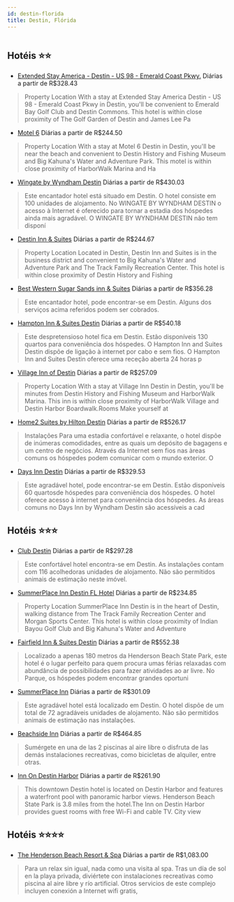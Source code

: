 ```yaml
---
id: destin-florida
title: Destin, Flórida
---
```


<center><img src="https://assets.cosmos-data.com/1/065ec2219fe92b2d6dea22078f9d8018/224455.jpg" alt="" /></center>


## Hotéis ⭐️⭐️

-    [Extended Stay America - Destin - US 98 - Emerald Coast Pkwy.](https://www.hurb.com/aud/https://www.hurb.com/hoteis/destin/extended-stay-america-destin-us-98-emerald-coast-pkwy-JNP-JP185605?cmp=18055) Diárias a partir de R$328.43
   > Property Location With a stay at Extended Stay America Destin - US 98 - Emerald Coast Pkwy in Destin, you&apos;ll be convenient to Emerald Bay Golf Club and Destin Commons. This hotel is within close proximity of The Golf Garden of Destin and James Lee Pa
-    [Motel 6](https://www.hurb.com/aud/https://www.hurb.com/hoteis/destin/motel-6-JNP-JP803699?cmp=18055) Diárias a partir de R$244.50
   > Property Location 
With a stay at Motel 6 Destin in Destin, you&apos;ll be near the beach and convenient to Destin History and Fishing Museum and Big Kahuna&apos;s Water and Adventure Park.  This motel is within close proximity of HarborWalk Marina and Ha
-    [Wingate by Wyndham Destin](https://www.hurb.com/aud/https://www.hurb.com/hoteis/destin/wingate-by-wyndham-destin-JNP-JP188079?cmp=18055) Diárias a partir de R$430.03
   > Este encantador hotel está situado em Destin. O hotel consiste em 100 unidades de alojamento. No WINGATE BY WYNDHAM DESTIN o acesso à Internet é oferecido para tornar a estadia dos hóspedes ainda mais agradável. O WINGATE BY WYNDHAM DESTIN não tem disponí
-    [Destin Inn & Suites](https://www.hurb.com/aud/https://www.hurb.com/hoteis/destin/destin-inn-suites-JNP-JP194899?cmp=18055) Diárias a partir de R$244.67
   > Property Location Located in Destin, Destin Inn and Suites is in the business district and convenient to Big Kahuna&apos;s Water and Adventure Park and The Track Family Recreation Center. This hotel is within close proximity of Destin History and Fishing 
-    [Best Western Sugar Sands inn & Suites](https://www.hurb.com/aud/https://www.hurb.com/hoteis/destin/best-western-sugar-sands-inn-suites-JNP-JP836845?cmp=18055) Diárias a partir de R$356.28
   > Este encantador hotel, pode encontrar-se em Destin. Alguns dos serviços acima referidos podem ser cobrados. 
-    [Hampton Inn & Suites Destin](https://www.hurb.com/aud/https://www.hurb.com/hoteis/destin/hampton-inn-suites-destin-JNP-JP017691?cmp=18055) Diárias a partir de R$540.18
   > Este despretensioso hotel fica em Destin. Estão disponíveis 130 quartos para conveniência dos hóspedes. O Hampton Inn and Suites Destin dispõe de ligação à internet por cabo e sem fios. O Hampton Inn and Suites Destin oferece uma receção aberta 24 horas p
-    [Village Inn of Destin](https://www.hurb.com/aud/https://www.hurb.com/hoteis/destin/village-inn-of-destin-JNP-JP490929?cmp=18055) Diárias a partir de R$257.09
   > Property Location With a stay at Village Inn Destin in Destin, you&apos;ll be minutes from Destin History and Fishing Museum and HarborWalk Marina. This inn is within close proximity of HarborWalk Village and Destin Harbor Boardwalk.Rooms Make yourself at
-    [Home2 Suites by Hilton Destin](https://www.hurb.com/aud/https://www.hurb.com/hoteis/destin/home2-suites-by-hilton-destin-JNP-JP01573Q?cmp=18055) Diárias a partir de R$526.17
   > Instalações
Para uma estadia confortável e relaxante, o hotel dispõe de inúmeras comodidades, entre as quais um depósito de bagagens e um centro de negócios. Através da Internet sem fios nas àreas comuns os hóspedes podem comunicar com o mundo exterior. O
-    [Days Inn Destin](https://www.hurb.com/aud/https://www.hurb.com/hoteis/destin/days-inn-destin-JNP-JP986353?cmp=18055) Diárias a partir de R$329.53
   > Este agradável hotel, pode encontrar-se em Destin. Estão disponíveis 60 quartosde hóspedes para conveniência dos hóspedes. O hotel oferece acesso à internet para conveniência dos hóspedes. As áreas comuns no Days Inn by Wyndham Destin são acessíveis a cad

## Hotéis ⭐️⭐️⭐️

-    [Club Destin](https://www.hurb.com/aud/https://www.hurb.com/hoteis/destin/club-destin-JNP-JP660013?cmp=18055) Diárias a partir de R$297.28
   > Este confortável hotel encontra-se em Destin. As instalações contam com 116 acolhedoras unidades de alojamento. Não são permitidos animais de estimação neste imóvel. 
-    [SummerPlace Inn Destin FL Hotel](https://www.hurb.com/aud/https://www.hurb.com/hoteis/destin/summerplace-inn-destin-fl-hotel-JNP-JP143665?cmp=18055) Diárias a partir de R$234.85
   > Property Location SummerPlace Inn Destin is in the heart of Destin, walking distance from The Track Family Recreation Center and Morgan Sports Center. This hotel is within close proximity of Indian Bayou Golf Club and Big Kahuna&apos;s Water and Adventure
-    [Fairfield Inn & Suites Destin](https://www.hurb.com/aud/https://www.hurb.com/hoteis/destin/fairfield-inn-suites-destin-JNP-JP084131?cmp=18055) Diárias a partir de R$552.38
   > Localizado a apenas 180 metros da Henderson Beach State Park, este hotel é o lugar perfeito para quem procura umas férias relaxadas com abundância de possibilidades para fazer atividades ao ar livre. No Parque, os hóspedes podem encontrar grandes oportuni
-    [SummerPlace Inn](https://www.hurb.com/aud/https://www.hurb.com/hoteis/destin/summerplace-inn-JNP-JP994851?cmp=18055) Diárias a partir de R$301.09
   > Este agradável hotel está localizado em Destin. O hotel dispõe de um total de 72 agradáveis unidades de alojamento. Não são permitidos animais de estimação nas instalações. 
-    [Beachside Inn](https://www.hurb.com/aud/https://www.hurb.com/hoteis/destin/beachside-inn-JNP-JP475331?cmp=18055) Diárias a partir de R$464.85
   > Sumérgete en una de las 2 piscinas al aire libre o disfruta de las demás instalaciones recreativas, como bicicletas de alquiler, entre otras.
-    [Inn On Destin Harbor](https://www.hurb.com/aud/https://www.hurb.com/hoteis/destin/inn-on-destin-harbor-JNP-JP187525?cmp=18055) Diárias a partir de R$261.90
   > This downtown Destin hotel is located on Destin Harbor and features a waterfront pool with panoramic harbor views. Henderson Beach State Park is 3.8 miles from the hotel.The Inn on Destin Harbor provides guest rooms with free Wi-Fi and cable TV. City view

## Hotéis ⭐️⭐️⭐️⭐️

-    [The Henderson Beach Resort & Spa](https://www.hurb.com/aud/https://www.hurb.com/hoteis/destin/the-henderson-beach-resort-spa-JNP-JP01798Q?cmp=18055) Diárias a partir de R$1,083.00
   > Para un relax sin igual, nada como una visita al spa. Tras un día de sol en la playa privada, diviértete con instalaciones recreativas como piscina al aire libre y río artificial. Otros servicios de este complejo incluyen conexión a Internet wifi gratis, 

